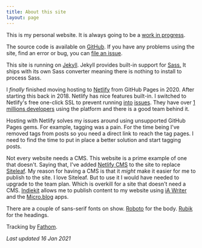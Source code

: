 ```yaml
---
title: About this site
layout: page
---
```


This is my personal website. It is always going to be a [work in progress](/blog/work-in-progress-part-two/).

The source code is available on [GitHub](https://github.com/darylshaw/darylshaw.co.uk). If you have any problems using the site, find an error or bug, you can [file an issue](https://github.com/darylshaw/darylshaw.co.uk/issues).

This site is running on [Jekyll](https://jekyllrb.com/). Jekyll provides built-in support for [Sass.](https://sass-lang.com/) It ships with its own Sass converter meaning there is nothing to install to process Sass.

I _finally_ finished moving hosting to [Netlify](https://www.netlify.com/) from GitHub Pages in 2020\. After starting this back in 2018\. Netlify has nice features built-in. I switched to Netlify's free one-click SSL to prevent running [into](https://community.netlify.com/t/common-issue-why-not-proxy-to-netlify/8869) [issues](https://community.netlify.com/t/common-issue-why-isn-t-my-ssl-certificate-provisioning-automatically-with-cloudflare-netlify-are-there-other-problems-with-using-cloudflare-in-front-of-netlify/138). They have over [1 millions developers](https://million-devs.netlify.com/) using the platform and there is a good team behind it.

Hosting with Netlify solves my issues around using unsupported GitHub Pages gems. For example, tagging was a pain. For the time being I've removed tags from posts so you need a direct link to reach the tag pages. I need to find the time to put in place a better solution and start tagging posts.

Not every website needs a CMS. This website is a prime example of one that doesn't. Saying that, I've added [Netlify CMS](https://www.netlifycms.org/) to the site to replace [Siteleaf](https://www.siteleaf.com/?via=daryl). My reason for having a CMS is that it _might_ make it easier for me to publish to the site. I love Siteleaf. But to use it I would have needed to upgrade to the team plan. Which is overkill for a site that doesn't need a CMS. [Indiekit](https://getindiekit.com/) allows me to publish content to my website using [iA Writer](https://ia.net/writer) and the [Micro.blog](https://micro.blog/) apps.

There are a couple of sans-serif fonts on show. [Roboto](https://fonts.google.com/specimen/Roboto) for the body. [Rubik](https://fonts.google.com/specimen/Rubik) for the headings.

Tracking by [Fathom](https://usefathom.com/ref/SI9RS1).

_Last updated 16 Jan 2021_
